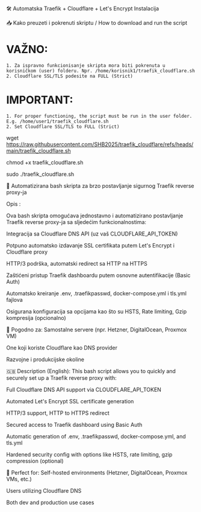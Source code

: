 🛠️ Automatska Traefik + Cloudflare + Let's Encrypt Instalacija

📥 Kako preuzeti i pokrenuti skriptu / How to download and run the script

# VAŽNO: 
    1. Za ispravno funkcionisanje skripta mora biti pokrenuta u korisničkom (user) folderu. Npr. /home/korisnik1/traefik_cloudflare.sh
    2. Cloudflare SSL/TLS podesite na FULL (Strict)
# IMPORTANT: 
    1. For proper functioning, the script must be run in the user folder. E.g. /home/user1/traefik_cloudflare.sh
    2. Set Cloudflare SSL/TLS to FULL (Strict)

wget https://raw.githubusercontent.com/SHB2025/traefik_cloudflare/refs/heads/main/traefik_cloudflare.sh

chmod +x traefik_cloudflare.sh

sudo ./traefik_cloudflare.sh



🚀 Automatizirana bash skripta za brzo postavljanje sigurnog Traefik reverse proxy-ja

Opis :

Ova bash skripta omogućava jednostavno i automatizirano postavljanje Traefik reverse proxy-ja sa sljedećim funkcionalnostima:

Integracija sa Cloudflare DNS API (uz vaš CLOUDFLARE_API_TOKEN)

Potpuno automatsko izdavanje SSL certifikata putem Let's Encrypt i Cloudflare proxy

HTTP/3 podrška, automatski redirect sa HTTP na HTTPS

Zaštićeni pristup Traefik dashboardu putem osnovne autentifikacije (Basic Auth)

Automatsko kreiranje .env, .traefikpasswd, docker-compose.yml i tls.yml fajlova

Osigurana konfiguracija sa opcijama kao što su HSTS, Rate limiting, Gzip kompresija (opcionalno)

🧩 Pogodno za:
Samostalne servere (npr. Hetzner, DigitalOcean, Proxmox VM)

One koji koriste Cloudflare kao DNS provider

Razvojne i produkcijske okoline

🇬🇧 Description (English):
This bash script allows you to quickly and securely set up a Traefik reverse proxy with:

Full Cloudflare DNS API support via CLOUDFLARE_API_TOKEN

Automated Let's Encrypt SSL certificate generation

HTTP/3 support, HTTP to HTTPS redirect

Secured access to Traefik dashboard using Basic Auth

Automatic generation of .env, .traefikpasswd, docker-compose.yml, and tls.yml

Hardened security config with options like HSTS, rate limiting, gzip compression (optional)

🧩 Perfect for:
Self-hosted environments (Hetzner, DigitalOcean, Proxmox VMs, etc.)

Users utilizing Cloudflare DNS

Both dev and production use cases
